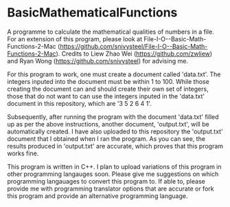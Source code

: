BasicMathematicalFunctions
==========================

A programme to calculate the mathematical qualities of numbers in a file. For an extension of this program, please look at File-I-O--Basic-Math-Functions-2-Mac (https://github.com/snivysteel/File-I-O--Basic-Math-Functions-2-Mac). Credits to Liew Zhao Wei (https://github.com/zwliew) and Ryan Wong (https://github.com/snivysteel) for advising me.

For this program to work, one must create a document called 'data.txt'. The integers inputed into the document must be within 1 to 100. While those creating the document can and should create their own set of integers, those that do not want to can use the integers inputed in the 'data.txt' document in this repository, which are '3 5 2 6 4 1'.

Subsequently, after running the program with the document 'data.txt' filled up as per the above instructions, another document, 'output.txt', will be automatically created. I have also uploaded to this repository the 'output.txt' document that I obtained when I ran the program. As you can see, the results produced in 'output.txt' are accurate, which proves that this program works fine.

This program is written in C++. I plan to upload variations of this program in other programming langauges soon. Please give me suggestions on which programming langauages to convert this program to. If able to, please provide me with programming translator options that are accurate or fork this program and provide an alternative programming language.


